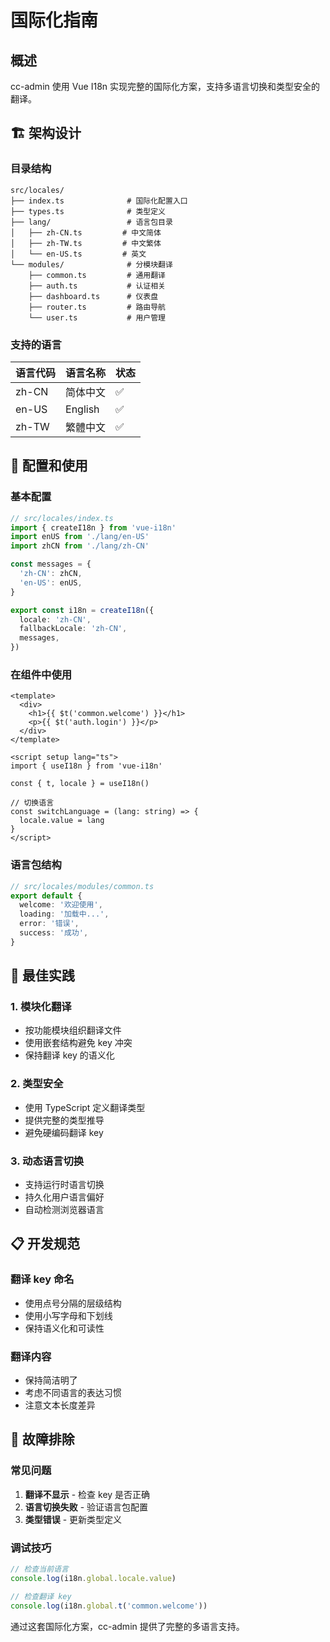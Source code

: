 <!--
  @copyright Copyright (c) 2025 chichuang
  @license MIT
  @description cc-admin 企业级后台管理框架 - locale
  本文件为 chichuang 原创，禁止擅自删除署名或用于商业用途。
-->

# 国际化指南

## 概述

cc-admin 使用 Vue I18n 实现完整的国际化方案，支持多语言切换和类型安全的翻译。

## 🏗️ 架构设计

### 目录结构

```
src/locales/
├── index.ts              # 国际化配置入口
├── types.ts              # 类型定义
├── lang/                 # 语言包目录
│   ├── zh-CN.ts         # 中文简体
│   ├── zh-TW.ts         # 中文繁体
│   └── en-US.ts         # 英文
└── modules/              # 分模块翻译
    ├── common.ts         # 通用翻译
    ├── auth.ts           # 认证相关
    ├── dashboard.ts      # 仪表盘
    ├── router.ts         # 路由导航
    └── user.ts           # 用户管理
```

### 支持的语言

| 语言代码 | 语言名称 | 状态 |
| -------- | -------- | ---- |
| zh-CN    | 简体中文 | ✅   |
| en-US    | English  | ✅   |
| zh-TW    | 繁體中文 | ✅   |

## 🔧 配置和使用

### 基本配置

```typescript
// src/locales/index.ts
import { createI18n } from 'vue-i18n'
import enUS from './lang/en-US'
import zhCN from './lang/zh-CN'

const messages = {
  'zh-CN': zhCN,
  'en-US': enUS,
}

export const i18n = createI18n({
  locale: 'zh-CN',
  fallbackLocale: 'zh-CN',
  messages,
})
```

### 在组件中使用

```vue
<template>
  <div>
    <h1>{{ $t('common.welcome') }}</h1>
    <p>{{ $t('auth.login') }}</p>
  </div>
</template>

<script setup lang="ts">
import { useI18n } from 'vue-i18n'

const { t, locale } = useI18n()

// 切换语言
const switchLanguage = (lang: string) => {
  locale.value = lang
}
</script>
```

### 语言包结构

```typescript
// src/locales/modules/common.ts
export default {
  welcome: '欢迎使用',
  loading: '加载中...',
  error: '错误',
  success: '成功',
}
```

## 🎯 最佳实践

### 1. 模块化翻译

- 按功能模块组织翻译文件
- 使用嵌套结构避免 key 冲突
- 保持翻译 key 的语义化

### 2. 类型安全

- 使用 TypeScript 定义翻译类型
- 提供完整的类型推导
- 避免硬编码翻译 key

### 3. 动态语言切换

- 支持运行时语言切换
- 持久化用户语言偏好
- 自动检测浏览器语言

## 📋 开发规范

### 翻译 key 命名

- 使用点号分隔的层级结构
- 使用小写字母和下划线
- 保持语义化和可读性

### 翻译内容

- 保持简洁明了
- 考虑不同语言的表达习惯
- 注意文本长度差异

## 🔧 故障排除

### 常见问题

1. **翻译不显示** - 检查 key 是否正确
2. **语言切换失败** - 验证语言包配置
3. **类型错误** - 更新类型定义

### 调试技巧

```typescript
// 检查当前语言
console.log(i18n.global.locale.value)

// 检查翻译 key
console.log(i18n.global.t('common.welcome'))
```

通过这套国际化方案，cc-admin 提供了完整的多语言支持。

